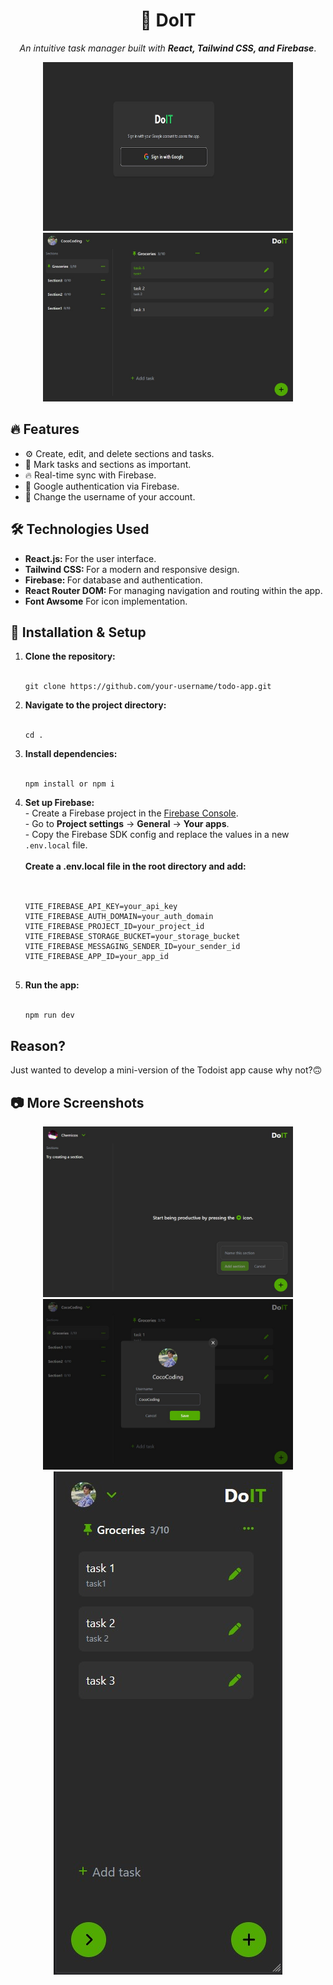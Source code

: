 <h1 align="center"> 📝 DoIT</h1>
<div align="center">
  <p><i>An intuitive task manager built with <b>React, Tailwind CSS, and Firebase</b></i>.</p>
  <img src="public/screenshots/login.jpeg" width="400px" height="270px">
  <img src="public/screenshots/homepageDemo.jpeg" width="400px" height="270px">
</div>

<h2>🔥 Features</h2>
<ul>
  <li>⚙️ Create, edit, and delete sections and tasks.</li>
  <li>📌 Mark tasks and sections as important.</li>
  <li>🔥 Real-time sync with Firebase.</li>
  <li>👤 Google authentication via Firebase.</li>
  <li>🔧 Change the username of your account.</li>
</ul>

<h2>🛠️ Technologies Used</h2>
<ul>
  <li>
    <b>React.js: </b> For the user interface.
  </li>
  <li>
    <b>Tailwind CSS: </b> For a modern and responsive design.
  </li>
  <li>
    <b>Firebase: </b> For database and authentication.
  </li>
  <li>
    <b>React Router DOM: </b> For managing navigation and routing within the app.
  </li>
  <li>
    <b>Font Awsome</b> For icon implementation.
  </li>
</ul>

<h2>🚀 Installation & Setup</h2>
<ol>
  <li>
    <b>Clone the repository:</b>
    <br><br>
    <pre><code>git clone https://github.com/your-username/todo-app.git</code></pre>
  </li>
  
  <li>
    <b>Navigate to the project directory:</b>
    <br><br>
    <pre><code>cd .</code></pre>
  </li>

  <li>
    <b>Install dependencies:</b>
    <br><br>
    <pre><code>npm install or npm i</code></pre>
  </li>

  <li>
    <b>Set up Firebase:</b>
    <br>
    - Create a Firebase project in the <a href="https://console.firebase.google.com/"> Firebase Console</a>.
    <br>
    - Go to <b>Project settings</b> → <b>General</b> → <b>Your apps</b>.
    <br>
    - Copy the Firebase SDK config and replace the values in a new <code>.env.local</code> file.
    <br><br>
    <b>Create a .env.local file in the root directory and add:</b>
    <br><br>
    <pre><code>
VITE_FIREBASE_API_KEY=your_api_key
VITE_FIREBASE_AUTH_DOMAIN=your_auth_domain
VITE_FIREBASE_PROJECT_ID=your_project_id
VITE_FIREBASE_STORAGE_BUCKET=your_storage_bucket
VITE_FIREBASE_MESSAGING_SENDER_ID=your_sender_id
VITE_FIREBASE_APP_ID=your_app_id
    </code></pre>
  </li>

  <li>
    <b>Run the app:</b>
    <br><br>
    <pre><code>npm run dev</code></pre>
  </li>
</ol>

<h2>Reason?</h2>
<p>Just wanted to develop a mini-version of the Todoist app cause why not?🙃</p>

<h2>📷 More Screenshots</h2>
<div align="center">
  <img src="public/screenshots/emptyHomepage.jpeg" alt="emptyhomepage" width="400px">
  <img src="public/screenshots/profile.jpeg" alt="" width="400px">
  <img src="public/screenshots/mobileHomepage.jpeg" alt="" width="">
</div>
